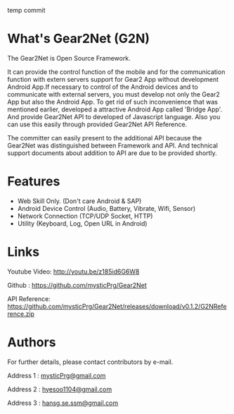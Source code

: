 temp commit

What's Gear2Net (G2N)
===

The Gear2Net is Open Source Framework. 

It can provide the control function of the mobile and for the communication function with extern servers support for Gear2 App without development Android App.If necessary to control of the Android devices and to communicate with external servers, you must develop not only the Gear2 App but also the Android App. To get rid of such inconvenience that was mentioned earlier, developed a attractive Android App called 'Bridge App'. And provide Gear2Net API to developed of Javascript language. Also you can use this easily through provided Gear2Net API Reference.

The committer can easily present to the additional API because the Gear2Net was distinguished between Framework and API. And technical support documents about addition to API are due to be provided shortly.


Features
===
* Web Skill Only. (Don't care Android & SAP)
* Android Device Control (Audio, Battery, Vibrate, Wifi, Sensor)
* Network Connection (TCP/UDP Socket, HTTP)
* Utility (Keyboard, Log, Open URL in Android)

Links
===

Youtube Video: http://youtu.be/z185id6G6W8

Github : https://github.com/mysticPrg/Gear2Net

API Reference: https://github.com/mysticPrg/Gear2Net/releases/download/v0.1.2/G2NReference.zip

Authors
===

For further details, please contact contributors by e-mail.

Address 1 : mysticPrg@gmail.com

Address 2 : hyesoo1104@gmail.com

Address 3 : hansg.se.ssm@gmail.com

